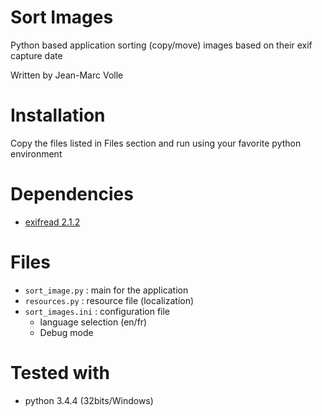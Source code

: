 # Sort Images
Python based application sorting (copy/move) images based on their exif capture date

Written by Jean-Marc Volle

# Installation
Copy the files listed in Files section and run using your favorite python environment

# Dependencies

- [exifread 2.1.2]

# Files
 - `sort_image.py` : main for the application
 - `resources.py` : resource file (localization)
 - `sort_images.ini` : configuration file
    - language selection (en/fr)
    - Debug mode

# Tested with
  - python 3.4.4 (32bits/Windows)


[exifread 2.1.2]: https://pypi.python.org/pypi/ExifRead/2.1.2

